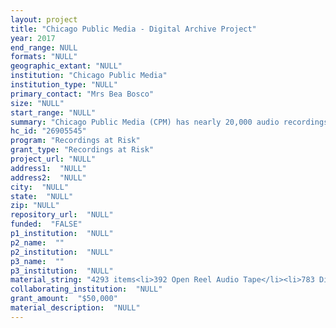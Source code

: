 ```yaml
--- 
layout: project 
title: "Chicago Public Media - Digital Archive Project"
year: 2017
end_range: NULL
formats: "NULL"
geographic_extant: "NULL"
institution: "Chicago Public Media"
institution_type: "NULL"
primary_contact: "Mrs Bea Bosco"
size: "NULL"
start_range: "NULL"
summary: "Chicago Public Media (CPM) has nearly 20,000 audio recordings documenting over 25 years of the Chicago region’s history. These recordings include interviews with former elected officials, music and cultural events, original programming created by WBEZ and other significant historical emblems of our region's past. From the political machinery of Richard Daley to the ascent of Barack Obama, from the founding of the electric blues to the birth of American sketch comedy, CPM has captured pieces of history and stored them as physical archives. This project is a three-year effort to preserve and publish audio recordings. The end result of this initiative will be a thriving home for a wealth of historical, informational and cultural content. Evaluation of impact will be conducted using highly reliable metrics and by soliciting regular user feedback. CPM will monitor the number of institutions that present our archival site as a resource to constituents."
hc_id: "26905545"
program: "Recordings at Risk"
grant_type: "Recordings at Risk"
project_url: "NULL"
address1:  "NULL"
address2:  "NULL"
city:  "NULL"
state:  "NULL"
zip: "NULL"
repository_url:  "NULL"
funded:  "FALSE"
p1_institution:  "NULL"
p2_name:  ""
p2_institution:  "NULL"
p3_name:  ""
p3_institution:  "NULL"
material_string: "4293 items<li>392 Open Reel Audio Tape</li><li>783 Digital Audio Tape (Dat)</li><li>6953 Cd</li><li>50 Mini Discs</li>"
collaborating_institution:  "NULL"
grant_amount:  "$50,000"
material_description:  "NULL"
---
```

